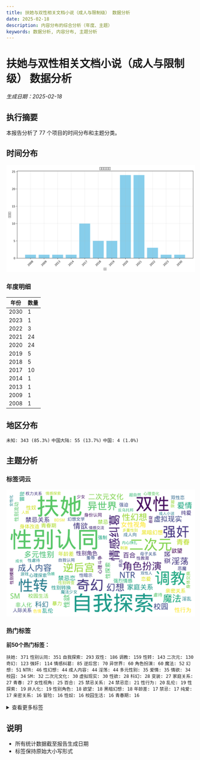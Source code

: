 ```yaml
---
title: 扶她与双性相关文档小说（成人与限制级） 数据分析
date: 2025-02-18
description: 内容分布的综合分析（年度、主题）
keywords: 数据分析, 内容分布, 主题分析
---
```


# 扶她与双性相关文档小说（成人与限制级） 数据分析
*生成日期：2025-02-18*

## 执行摘要
本报告分析了 77 个项目的时间分布和主题分类。

## 时间分布

![年度分布](扶她与双性相关文档小说（成人与限制级）_analysis_year_distribution.png)

### 年度明细

| 年份 | 数量 |
|------|-------|
| 2030 | 1 |
| 2023 | 1 |
| 2022 | 3 |
| 2021 | 24 |
| 2020 | 24 |
| 2019 | 5 |
| 2018 | 5 |
| 2017 | 10 |
| 2014 | 1 |
| 2013 | 1 |
| 2009 | 1 |
| 2008 | 1 |

## 地区分布

  `未知: 343 (85.3%)`  `中国大陆: 55 (13.7%)`  `中国: 4 (1.0%)`

## 主题分析

### 标签词云
![标签词云](扶她与双性相关文档小说（成人与限制级）_analysis_wordcloud.png)

### 热门标签

**前50个热门标签：**

  `扶她: 371`  `性别认同: 351`  `自我探索: 293`  `双性: 186`  `调教: 159`  `性转: 143`  `二次元: 130`  `奇幻: 123`  `强奸: 114`  `情感纠葛: 85`  `逆后宫: 70`  `异世界: 60`  `角色扮演: 60`  `魔法: 52`  `幻想: 51`  `NTR: 46`  `性幻想: 44`  `成人内容: 44`  `淫荡: 44`  `多元性别: 35`  `爱情: 35`  `情欲: 34`  `校园: 34`  `SM: 32`  `二次元文化: 30`  `虚拟现实: 30`  `性欲: 28`  `科幻: 28`  `变装: 27`  `家庭关系: 27`  `青春: 27`  `女性视角: 25`  `百合: 25`  `禁忌关系: 24`  `禁忌恋: 21`  `性行为: 20`  `乱伦: 19`  `性探索: 19`  `非人化: 19`  `性别角色: 18`  `欲望: 18`  `黑暗幻想: 18`  `年龄差: 17`  `禁忌: 17`  `纯爱: 17`  `亲密关系: 16`  `冒险: 16`  `性奴: 16`  `校园生活: 16`  `青春期: 16`

<details>
<summary>查看更多标签</summary>

 `性别流动: 15` `性别转换: 15` `恋爱: 15` `暴力: 15` `身体改造: 15` `人际关系: 14` `强烈情感: 14` `淫乱: 14` `双性恋: 13` `强制: 13` `强迫: 13` `心理斗争: 13` `心理探索: 12` `性暗示: 12` `恶魔: 12` `成人向: 12` `虐待: 12` `身份认同: 12` `幻想文学: 11` `性教育: 11` `羞辱: 11` `身体交换: 11` `少女: 10` `性别模糊: 10` `性别转变: 10` `性虐待: 10` `权力关系: 10` `母子关系: 10` `自我认同: 10` `色情: 10` `魔法少女: 10` `BDSM: 9` `心理变化: 9` `游戏: 9` `病态: 9` `穿越: 9` `超自然: 9` `人妖: 8` `伪娘: 8` `内心挣扎: 8` `刺激: 8` `双性人: 8` `反乌托邦: 8` `多重性别: 8` `女性化: 8` `悬疑: 8` `情感交流: 8` `情感探索: 8` `成人小说: 8` `成长: 8` `母女关系: 8` `肉便器: 8` `变态: 7` `同性恋: 7` `女仆: 7` `家庭伦理: 7` `异性恋: 7` `强奸幻想: 7` `性别探索: 7` `情感: 7` `情感冲突: 7` `权力游戏: 7` `校园爱情: 7` `梦境: 7` `羞耻: 7` `色情内容: 7` `都市: 7` `青少年: 7` `丝袜: 6` `兄妹关系: 6` `兄妹恋: 6` `双性角色: 6` `变性: 6` `奇幻冒险: 6` `奴役: 6` `婚姻: 6` `家庭: 6` `屈辱: 6` `强制性行为: 6` `性别流动性: 6` `性奴隶: 6` `性描写: 6` `性转小说: 6` `性高潮: 6` `恐怖: 6` `情感关系: 6` `情色文学: 6` `权力动态: 6` `权力斗争: 6` `校园恋情: 6` `精液: 6` `群交: 6` `肉体关系: 6` `自慰: 6` `血腥: 6` `触手: 6` `足控: 6` `跨性别: 6` `青春成长: 6` `魔物娘: 6` `主奴关系: 5` `乳胶: 5` `人体改造: 5` `催眠: 5` `变身: 5` `复仇: 5` `复杂人际关系: 5` `多人: 5` `多重身份: 5` `奇幻世界: 5` `婚礼: 5` `寄生兽: 5` `巨乳: 5` `心理挣扎: 5` `性快感: 5` `性暴力: 5` `日本文化: 5` `模拟人生: 5` `洗脑: 5` `父女关系: 5` `男性视角: 5` `禁忌之爱: 5` `肉棒: 5` `药物: 5` `足交: 5` `身体探索: 5` `魔王: 5` `TSF: 4` `二次元文学: 4` `勇者: 4` `双性特征: 4` `反转: 4` `变形: 4` `口交: 4` `同人小说: 4` `复杂情感: 4` `夫妻关系: 4` `女体化: 4` `小说: 4` `崩坏3: 4` `师生恋: 4` `幻想小说: 4` `强权关系: 4` `强烈快感: 4` `强烈性欲: 4` `强烈情欲: 4` `强烈的性欲: 4` `心理冲突: 4` `心理扭曲: 4` `心理描写: 4` `心理操控: 4` `性交: 4` `性关系: 4` `性启蒙: 4` `性爱: 4` `性行为描写: 4` `恋物癖: 4` `成人: 4` `成年内容: 4` `成长故事: 4` `探索欲望: 4` `改造: 4` `教师: 4` `教师与学生: 4` `权力: 4` `极端情节: 4` `生存游戏: 4` `社会禁忌: 4` `禁忌爱情: 4` `背叛: 4` `自我发现: 4` `舰娘: 4` `萝莉: 4` `虚构世界: 4` `血统: 4` `角色互动: 4` `警察: 4` `都市奇幻: 4` `都市幻想: 4` `都市生活: 4` `青春期困惑: 4` `青春爱情: 4` `两性关系: 3` `二次元小说: 3` `人外娘: 3` `冒险故事: 3` `办公室恋情: 3` `反抗: 3` `反转剧情: 3` `反转角色: 3` `受虐: 3` `吸血鬼: 3` `吸血魔女: 3` `多角关系: 3` `多角恋: 3` `多重关系: 3` `奇幻故事: 3` `女性主义: 3` `女权主义: 3` `奴隶: 3` `孤独: 3` `学校生活: 3` `宿舍生活: 3` `尿尿: 3` `幻想世界: 3` `幻想故事: 3` `异世界冒险: 3` `强暴: 3` `强烈性暗示: 3` `强烈欲望: 3` `心理游戏: 3` `快感: 3` `性别变换: 3` `性别平等: 3` `性奴役: 3` `性感: 3` `性玩具: 3` `性骚扰: 3` `恋爱心理: 3` `恶趣味: 3` `情感互动: 3` `情感交织: 3` `情感发展: 3` `情感纠结: 3` `惊悚: 3` `成人文学: 3` `战争: 3` `战斗: 3` `故事叙述: 3` `暗恋: 3` `暗黑: 3` `未来社会: 3` `极端性行为: 3` `校园恋爱: 3` `校园暴力: 3` `母子恋: 3` `淫魔: 3` `猫娘: 3` `现代: 3` `现代都市: 3` `社会角色: 3` `禁忌幻想: 3` `科技幻想: 3` `肉体改造: 3` `胶奴: 3` `色情文学: 3` `药物影响: 3` `身份危机: 3` `身体控制: 3` `转变: 3` `都市传说: 3` `附身: 3` `雌堕: 3` `青春期探索: 3` `青梅竹马: 3` `非传统家庭: 3` `魔物: 3` `AI: 2` `GL: 2` `JK制服: 2` `R18: 2` `三人关系: 2` `两性: 2` `乳汁: 2` `亲子关系: 2` `亲情: 2` `人兽: 2` `人形犬: 2` `人性: 2` `伦理: 2` `伦理冲突: 2` `伪装: 2` `侦探: 2` `修真: 2` `修道: 2` `偷窥: 2` `内心斗争: 2` `内衣: 2` `刺激体验: 2` `前列腺刺激: 2` `办公室生活: 2` `动漫文化: 2` `医患关系: 2` `占有欲: 2` `压迫: 2` `发情期: 2` `变性手术: 2` `古代: 2` `古代与现代交错: 2` `古风: 2` `另类性行为: 2` `后宫: 2` `地下文化: 2` `城市生活: 2` `复杂关系: 2` `多重性别认同: 2` `多重角色: 2` `天使: 2` `奇幻小说: 2` `女体盛: 2` `女性向: 2` `女性角色: 2` `女装: 2` `妻奴: 2` `姐弟恋: 2` `婚外情: 2` `婚姻关系: 2` `婚礼仪式: 2` `婚纱: 2` `婚舰: 2` `嫉妒: 2` `学校: 2` `学生: 2` `学生与老师: 2` `家庭主妇: 2` `家庭动态: 2` `家庭生活: 2` `少女情怀: 2` `尿控: 2` `尿液: 2` `师生关系: 2` `幽默: 2` `强势角色: 2` `强吻: 2` `强权: 2` `强烈性描写: 2` `强烈的情感: 2` `强烈色情: 2` `强迫关系: 2` `心灵探索: 2` `心理: 2` `心理控制: 2` `心理调教: 2` `性侵: 2` `性侵犯: 2` `性别融合: 2` `性压抑: 2` `性处理协会: 2` `性相关: 2` `性自我探索: 2` `性识别: 2` `怪物女孩: 2` `恋母情结: 2` `恋足: 2` `恋足癖: 2` `恶搞: 2` `情感依赖: 2` `情感危机: 2` `情感压迫: 2` `情感扭曲: 2` `情感操控: 2` `情感波动: 2` `情感纠纷: 2` `情欲关系: 2` `情色: 2` `情色小说: 2` `情趣: 2` `情趣玩具: 2` `情趣用品: 2` `成人向小说: 2` `成年人内容: 2` `成年向: 2` `扭曲关系: 2` `扶他: 2` `抖M: 2` `拍卖: 2` `换身: 2` `换身药: 2` `搞笑: 2` `操控: 2` `教师与学生关系: 2` `文化研究: 2` `日常生活: 2` `春药: 2` `暗黑幻想: 2` `暗黑调教: 2` `校园幻想: 2` `梦幻: 2` `梦魇: 2` `欲望与权力: 2` `欲望探索: 2` `武侠: 2` `母女: 2` `水手金星: 2` `漫展: 2` `激情: 2` `激情戏: 2` `灵媒岛: 2` `灵异事件: 2` `熟女: 2` `爱情与欲望: 2` `犬交: 2` `犯罪: 2` `猎杀: 2` `玄幻: 2` `现代奇幻: 2` `现代爱情: 2` `生命契约: 2` `生死: 2` `生死抉择: 2` `生殖: 2` `生殖权利: 2` `短篇小说: 2` `社会关系: 2` `社会压力: 2` `社会批判: 2` `社会期待: 2` `禁忌恋情: 2` `禁忌情感: 2` `科幻小说: 2` `科技: 2` `秘密关系: 2` `精神控制: 2` `美少女: 2` `老师与学生: 2` `耽美: 2` `职场: 2` `职场压力: 2` `职场女性: 2` `职场恋情: 2` `肉体欲望: 2` `肉欲: 2` `肛门: 2` `肢体接触: 2` `脚交: 2` `自我放纵: 2` `药物作用: 2` `虚构小说: 2` `虚构故事: 2` `融合: 2` `角色交换: 2` `角色关系: 2` `诱惑: 2` `调侃: 2` `调教俱乐部: 2` `贞操带: 2` `贞操锁: 2` `超能力: 2` `身份探索: 2` `身份转变: 2` `身体变换: 2` `身体接触: 2` `身体特征: 2` `身体羞辱: 2` `逆境成长: 2` `逆转: 2` `都市情感: 2` `重口味: 2` `重生: 2` `阉割: 2` `阴道: 2` `附身药: 2` `露出: 2` `青少年成长: 2` `青年: 2` `青春烦恼: 2` `高中生活: 2` `高潮体验: 2` `高跟鞋: 2` `魅魔: 2` `魔族: 2` `黑暗奇幻: 2` `#扶她文化: 1` `ACG文化: 1` `AI变身: 1` `AV: 1` `Alpha: 1` `CG作品: 1` `K9调教: 1` `M性角色: 1` `NSFW: 1` `OL制服: 1` `Omega: 1` `PLUSHIE: 1` `SLG: 1` `SM文化: 1` `romance: 1` `teacher-student relationship: 1` `一夜情: 1` `一次性别认同: 1` `三人行: 1` `三观: 1` `上元佳节: 1` `上官婉儿: 1` `上述情节: 1` `不可抗拒的身体变化: 1` `东洋文化: 1` `丝袜情结: 1` `两个女主角: 1` `两性人: 1` `严重限制级: 1` `丧失尊严: 1` `丧失控制: 1` `丧尸: 1` `个人成长: 1` `个人故事: 1` `个人日记: 1` `个人蜕变: 1` `个体欲望: 1` `中二病: 1` `中出虐待: 1` `中学: 1` `中年男性: 1` `临床实验: 1` `主人与奴隶: 1` `主人与宠物: 1` `主人公与瑪莉的关系: 1` `主仆关系: 1` `主奴婚礼: 1` `乳房: 1` `乳汁喷发: 1` `乳胶衣: 1` `二次元幻想: 1` `二次元性别: 1` `互动小说: 1` `互动式体验: 1` `互动性: 1` `互动教育: 1` `亚人类: 1` `亚里沙: 1` `亡灵: 1` `交配: 1` `亲子伦理: 1` `亲密互动: 1` `亲情与欲望: 1` `亲情关系: 1` `亲情扭曲: 1` `人与魔法: 1` `人偶: 1` `人兽关系: 1` `人力资源: 1` `人口控制: 1` `人妖关系: 1` `人妻: 1` `人性扭曲: 1` `人性探讨: 1` `人格扭曲: 1` `人牛: 1` `人物互动: 1` `人物关系: 1` `人物成长: 1` `人类与舰娘关系: 1` `人类与非人类: 1` `人类与非人类关系: 1` `人类与非人类的关系: 1` `人类战俘: 1` `人类未来: 1` `人类行为研究: 1` `人际关系冲突: 1` `人魔战争: 1` `仇恨: 1` `仙侠: 1` `仪式: 1` `伙伴关系: 1` `会心一击女友: 1` `传统与现代结合: 1` `伦理争议: 1` `伦理困境: 1` `伦理片: 1` `伦理禁忌: 1` `伦理纠葛: 1` `伴侣关系: 1` `体检: 1` `体育体测: 1` `佣兵团: 1` `侵犯: 1` `促销性欲: 1` `修仙: 1` `假阴茎: 1` `健康科技: 1` `健美: 1` `健身: 1` `偶像文化: 1` `傀儡大法: 1` `催情: 1` `優雅与恐怖: 1` `儿童: 1` `儿童成长: 1` `儿童色情: 1` `元精: 1` `兄妹: 1` `兄妹情深: 1` `兄弟姐妹: 1` `克隆体: 1` `党鲁设定: 1` `公开调教: 1` `公犬: 1` `关于爱与欲望: 1` `关系复杂: 1` `关系混乱: 1` `养分交换: 1` `养成: 1` `养老院: 1` `兽耳: 1` `兽耳人类: 1` `内向女孩: 1` `内心戏: 1` `内衣店: 1` `内部射精: 1` `内部斗争: 1` `冒险与探索: 1` `冒险者公会: 1` `军事皇权: 1` `冲突: 1` `冷酷: 1` `冷酷美人: 1` `凌辱: 1` `创作: 1` `初恋: 1` `刺激情节: 1` `刺激描写: 1` `前列腺高潮: 1` `剧情: 1` `剧情反转: 1` `力量与依赖: 1` `力量对抗: 1` `办公室: 1` `办公室调教: 1` `动作: 1` `动态互动: 1` `动态变化: 1` `励志故事: 1` `北京: 1` `医学: 1` `医学奇迹: 1` `医师: 1` `医疗失误: 1` `医疗设定: 1` `医疗部: 1` `医科学习: 1` `医院: 1` `医院故事: 1` `医院生活: 1` `博士: 1` `博彩: 1` `历史小说: 1` `历史背景: 1` `厕所有趣: 1` `原创同人: 1` `原神: 1` `友情与冲突: 1` `友谊: 1` `双人格: 1` `双性关系: 1` `双成: 1` `双重人格: 1` `双重欲望: 1` `反传统关系: 1` `反叛: 1` `反向NTR: 1` `反复情愫: 1` `反差萌: 1` `反抗压迫: 1` `反社会: 1` `反社会行为: 1` `反英雄: 1` `反转人生: 1` `反转关系: 1` `反转性别: 1` `反高潮: 1` `发育: 1` `受害者: 1` `受虐倾向: 1` `受虐者心理: 1` `受雇关系: 1` `变嫁: 1` `变态心理: 1` `变态情节: 1` `变态癖好: 1` `古代奇幻: 1` `古代宫廷: 1` `古代幻想: 1` `古代文化: 1` `古代神话: 1` `另类命运: 1` `另类幻想: 1` `另类性别: 1` `另类经历: 1` `史莱姆: 1` `史莱姆娘: 1` `合成人物: 1` `同人文: 1` `同伴: 1` `同居生活: 1` `同志文化: 1` `同性恋关系: 1` `同性愛: 1` `同性爱: 1` `同班接纳: 1` `同理心: 1` `同类相食: 1` `吞噬: 1` `启蒙教育: 1` `吸引力: 1` `吸血: 1` `吸食生命: 1` `呆萌: 1` `咖啡店: 1` `哥布林: 1` `唐朝: 1` `唯美主义: 1` `商业: 1` `噩梦婚礼: 1` `团队: 1` `国家政策: 1` `国际关系: 1` `地下交易: 1` `地下会所: 1` `地下俱乐部: 1` `地下室: 1` `地下暗河: 1` `地下调教: 1` `地下酒吧: 1` `城市: 1` `基督教: 1` `堕落: 1` `增强现实: 1` `增强能力: 1` `复古服装: 1` `复古风格: 1` `复杂人物关系: 1` `复杂心理: 1` `复杂性别角色: 1` `复杂的人际关系: 1` `多P: 1` `多个性行为: 1` `多个角色: 1` `多人性行为: 1` `多人调教: 1` `多层次角色关系: 1` `多重人格: 1` `多重性交: 1` `多重性伴侣: 1` `多重性关系: 1` `多重性行为: 1` `夜晚: 1` `夜生活: 1` `夜色浪漫: 1` `夜间冒险: 1` `夜间故事: 1` `大学爱情: 1` `大学生活: 1` `大肉棒: 1` `大胆尝试: 1` `大量射精: 1` `天降少女: 1` `失恋: 1` `失落: 1` `失踪: 1` `失踪案件: 1` `奇妙遭遇: 1` `奇幻修真: 1` `奇幻少女: 1` `奇幻情境: 1` `奇幻想: 1` `奇幻文学: 1` `奇幻现实: 1` `奇幻色情文学: 1` `奇幻题材: 1` `奇异伦理: 1` `奇点计划: 1` `契约: 1` `女上司: 1` `女主角: 1` `女剑圣: 1` `女友与追求者: 1` `女奴: 1` `女子大学生: 1` `女学生: 1` `女性主导: 1` `女性化训练: 1` `女性友谊: 1` `女性失踪: 1` `女性心理: 1` `女性服装: 1` `女性权力: 1` `女性欲望: 1` `女性气质: 1` `女性角色扮演: 1` `女性身份: 1` `女性身体: 1` `女王: 1` `女生: 1` `女生向: 1` `女秘书: 1` `奴役关系: 1` `奴隶交易: 1` `奴隶驯养: 1` `妖媚: 1` `妖怪: 1` `妖狐: 1` `妖艳女郎: 1` `姊妹情: 1` `姐妹关系: 1` `姐妹情: 1` `姐姐: 1` `姐弟禁忌: 1` `婚姻与家庭: 1` `婚礼准备: 1` `媚药: 1` `嫉妒与竞争: 1` `季柚: 1` `学姐: 1` `学院生活: 1` `宅文化: 1` `宅男: 1` `宇航时代: 1` `宗教信仰: 1` `实验室: 1` `实验室情节: 1` `实验政策: 1` `宠物化: 1` `家务: 1` `家庭戏剧: 1` `家庭纠葛: 1` `家庭虐待: 1` `家族关系: 1` `家族斗争: 1` `对抗暴力: 1` `小女孩: 1` `少女向: 1` `少女角色: 1` `少年: 1` `少男向: 1` `尸体解剖: 1` `尿道: 1` `屈从: 1` `屈服: 1` `屎控: 1` `山脉社会: 1` `岁差: 1` `岛屿奇境: 1` `巫术: 1` `巴厘岛度假: 1` `师徒关系: 1` `平民: 1` `平行世界: 1` `年下: 1` `年幼: 1` `年幼与年长者关系: 1` `年幼的心灵: 1` `年轻女孩: 1` `年轻女性: 1` `年轻成年人: 1` `年轻角色: 1` `年青人的成长: 1` `年龄差异: 1` `幻幻想: 1` `幻想与现实: 1` `幻想与现实交织: 1` `幻想性: 1` `幻想情节: 1` `幻想类: 1` `幻梦: 1` `幻觉: 1` `幼儿园: 1` `幼女: 1` `幼齿: 1` `开放性行为: 1` `开放文化: 1` `异世界挑战: 1` `异化: 1` `异国旅行: 1` `异域情趣: 1` `异常性行为: 1` `异幻想: 1` `异形: 1` `异性恋者的视角: 1` `异性成分: 1` `异界: 1` `异种: 1` `异类交配: 1` `异能: 1` `异色瞳: 1` `异装: 1` `弟弟与姐姐: 1` `弱势群体: 1` `弱校全年龄向: 1` `强制性交: 1` `强制融合: 1` `强制行为: 1` `强制认同: 1` `强制高潮: 1` `强力关系: 1` `强性交互: 1` `强推: 1` `强欲: 1` `强烈亲密: 1` `强烈吸引: 1` `强烈性别表现: 1` `强烈性吸引: 1` `强烈性爱场景: 1` `强烈情色: 1` `强烈描写: 1` `强烈的内心斗争: 1` `强烈的性暗示: 1` `强烈的生理欲望: 1` `强烈羞耻感: 1` `强烈自卑: 1` `强者与弱者: 1` `强辱: 1` `强迫与自愿: 1` `强迫性: 1` `强迫性交: 1` `归属感: 1` `征服: 1` `待嫁关系: 1` `心动瞬间: 1` `心灵交流: 1` `心理 thriller: 1` `心理关系: 1` `心理创伤: 1` `心理剖析: 1` `心理压迫: 1` `心理变态: 1` `心理困扰: 1` `心理崩塌: 1` `心理恐怖: 1` `心理恐慌: 1` `心理戏: 1` `心理战: 1` `心理救赎: 1` `心理活动: 1` `心理状态: 1` `心理纠结: 1` `心理虐待: 1` `心理驯化: 1` `志愿者实验: 1` `忠诚: 1` `忠诚与背叛: 1` `快感与屈辱: 1` `快感探索: 1` `怀孕: 1` `怀旧: 1` `思想解放: 1` `急性换身: 1` `性MOD: 1` `性交流: 1` `性体验: 1` `性倾向: 1` `性冲动: 1` `性别伪装: 1` `性别冲突: 1` `性别困惑: 1` `性别对立: 1` `性别异化: 1` `性别权力游戏: 1` `性别歧视: 1` `性别混淆: 1` `性别游戏: 1` `性别理论: 1` `性别研究: 1` `性别角色冲突: 1` `性别角色挑战: 1` `性别角色颠倒: 1` `性别认知: 1` `性别调教: 1` `性别身份: 1` `性别转化: 1` `性刺激: 1` `性功能模块: 1` `性压迫: 1` `性取向: 1` `性吸引: 1` `性器官移植: 1` `性奴角色: 1` `性心理: 1` `性快乐: 1` `性情节: 1` `性意识: 1` `性感OL: 1` `性感女上司: 1` `性技巧: 1` `性文化: 1` `性欲压抑: 1` `性欲参与: 1` `性欲发展: 1` `性欲增强: 1` `性欲抑制: 1` `性欲探索: 1` `性欲望: 1` `性欲满足: 1` `性欲激增: 1` `性欲表现: 1` `性欲表达: 1` `性欲觉醒: 1` `性欺诈: 1` `性活动: 1` `性游戏: 1` `性爱幻想: 1` `性爱描写: 1` `性爱精灵: 1` `性爱表演: 1` `性癖: 1` `性羞耻: 1` `性药物: 1` `性行为描述: 1` `性表现: 1` `性调教: 1` `性转化: 1` `性转故事: 1` `性转文: 1` `恋人: 1` `恋母癖: 1` `恋爱与亲密: 1` `恋爱与死亡: 1` `恋爱主题: 1` `恋爱关系: 1` `恋爱趋向: 1` `恋爱过程: 1` `恋父: 1` `恋父情结: 1` `恋臭: 1` `恋袜: 1` `恐怖事件: 1` `恐怖小说: 1` `恐怖幻想: 1` `恐怖情绪: 1` `恐惧与屈服: 1` `恶作剧: 1` `恶势力: 1` `恶堕: 1` `恶性事件: 1` `恶灵: 1` `恶魔化: 1` `恶魔调教: 1` `悔恨: 1` `悲伤: 1` `悲剧: 1` `悲剧情节: 1` `情侣关系: 1` `情感交互: 1` `情感交融: 1` `情感内心斗争: 1` `情感剖析: 1` `情感升温: 1` `情感启示: 1` `情感戏: 1` `情感成长: 1` `情感挣扎: 1` `情感探讨: 1` `情感支持: 1` `情感故事: 1` `情感矛盾: 1` `情感纽带: 1` `情感经历: 1` `情感缺失: 1` `情感表达: 1` `情感调教: 1` `情感连接: 1` `情感迷茫: 1` `情景转换: 1` `情欲与爱: 1` `情欲小说: 1` `情欲教育: 1` `情欲纠葛: 1` `情绪描写: 1` `情节冲突: 1` `情节反转: 1` `情节扭曲: 1` `情节扭转: 1` `情趣关系: 1` `情趣道具: 1` `惩罚与奖赏: 1` `惩罚与报复: 1` `想象空间: 1` `意识转移: 1` `愚弄权力: 1` `感性体验: 1` `愿望实现: 1` `成人向文学: 1` `成人娱乐: 1` `成人情节: 1` `成年: 1` `成年交易: 1` `成年人向: 1` `成年仪式: 1` `成年女性: 1` `成年幻想: 1` `成年教育: 1` `成年礼: 1` `战略: 1` `手术: 1` `托管老师: 1` `扮装: 1` `扶她文化: 1` `技术实验: 1` `抗争: 1` `折磨: 1` `护士: 1` `拆迁: 1` `拘束: 1` `拟态: 1` `拟态小说: 1` `挑战极限: 1` `挣扎: 1` `探索: 1` `探索与禁忌: 1` `探索新游戏: 1` `探索禁忌: 1` `探索自我: 1` `探索身份: 1` `探讨自我: 1` `推理: 1` `提督: 1` `援交: 1` `改编小说: 1` `改造手术: 1` `政府计划: 1` `政治阴谋: 1` `故事: 1` `故事情节: 1` `敏感议题: 1` `教育: 1` `整容手术: 1` `文化冲突: 1` `文艺: 1` `斗争与制服: 1` `施虐倾向: 1` `旅行故事: 1` `旅馆: 1` `无厘头: 1` `无性别偏见: 1` `无意识: 1` `无知的少年: 1` `日常系: 1` `日本: 1` `日本二次元文化: 1` `日本社会: 1` `旧梦重温: 1` `早晨性爱: 1` `时尚: 1` `时空穿梭: 1` `时装周: 1` `春梦: 1` `暗网: 1` `暗部: 1` `暗黑主题: 1` `暗黑元首: 1` `暗黑恋爱: 1` `暗黑爱情: 1` `暧昧: 1` `暴力行为: 1` `暴雨: 1` `暴露: 1` `暴露性行为: 1` `暴露癖: 1` `朋友关系: 1` `服务场所: 1` `未婚妻: 1` `未来科技: 1` `末世: 1` `末日: 1` `末班车事件: 1` `机器人: 1` `机械: 1` `机械女仆: 1` `机械角色: 1` `机甲: 1` `权利关系: 1` `权力与控制: 1` `李治: 1` `束缚游戏: 1` `极端体验: 1` `极端内容: 1` `极端性教育: 1` `极端性虐待: 1` `极端情感: 1` `极端露骨: 1` `极限体验: 1` `极限情节: 1` `枪战: 1` `校园小说: 1` `校园性文化: 1` `校园恋愛: 1` `校园情感: 1` `校园情欲: 1` `校园故事: 1` `校园青春: 1` `校花: 1` `梦境与现实: 1` `梦境幻想: 1` `梦幻体验: 1` `梦幻校园: 1` `模仿: 1` `模拟现实: 1` `模特生活: 1` `樱花: 1` `欢庆: 1` `欢愉经验: 1` `欲望与快感: 1` `欲望与暴力: 1` `欲望与满足: 1` `欲望与爱: 1` `欲望债主系统: 1` `欲望未满足: 1` `欲望游戏: 1` `欲望觉醒: 1` `欲望释放: 1` `欺骗: 1` `正义与非正义: 1` `武器魔法: 1` `武曌: 1` `武野: 1` `母乳: 1` `母女乱伦: 1` `母嫁: 1` `母子: 1` `母子情: 1` `母子游戏: 1` `母性: 1` `母犬: 1` `母狗: 1` `母系社会: 1` `母胎solo: 1` `毒品: 1` `毕业酒会: 1` `求爱: 1` `治愈: 1` `治愈术: 1` `治疗: 1` `治疗魔法: 1` `治病: 1` `法医: 1` `法医调查: 1` `法术: 1` `注奶: 1` `泪水: 1` `泰国: 1` `洗澡: 1` `流动性别: 1` `流氓医生: 1` `浴室性愛: 1` `海水浴场: 1` `液体: 1` `淫欲: 1` `淫纹: 1` `深喉: 1` `深夜刺激: 1` `深夜故事: 1` `深层快感: 1` `深度探讨: 1` `深海: 1` `深海舰娘: 1` `混乱: 1` `混合人格: 1` `混合性别: 1` `混沌: 1` `混血: 1` `温暖: 1` `温暖的日常: 1` `温柔与欲望: 1` `温柔乡的诱惑: 1` `温柔调教: 1` `温泉之旅: 1` `游戏剧情: 1` `游戏穿越: 1` `源石病: 1` `潜意识性欲: 1` `潜水意外: 1` `潮流文化: 1` `激烈: 1` `激烈争吵: 1` `激烈场面: 1` `激烈情感: 1` `激烈战斗: 1` `激烈描绘: 1` `激素波动: 1` `灌肠: 1` `火辣老板: 1` `灵女: 1` `灵异: 1` `灵异故事: 1` `灵根: 1` `灵气: 1` `灵溪医院: 1` `灵魂伴侣: 1` `灵魂素粒子: 1` `灵魂转移: 1` `灾难: 1` `炼丹: 1` `热情与诱惑: 1` `熟女控: 1` `熟透的爱: 1` `爆乳: 1` `爱: 1` `爱与婚姻: 1` `爱与恨: 1` `爱与探索: 1` `爱与痛: 1` `爱与痛苦: 1` `爱好和平: 1` `爱恋: 1` `爱情题材: 1` `爱爱: 1` `父女乱伦: 1` `父女恋: 1` `父子关系: 1` `父子情: 1` `父权结构: 1` `父母与子女: 1` `爽文: 1` `特殊学园: 1` `特殊性关系: 1` `特殊性别: 1` `特殊服务: 1` `特殊身体特征: 1` `狐狸妖怪: 1` `独占欲: 1` `独立与依赖: 1` `狼人: 1` `狼女: 1` `猎人与猎物: 1` `猎奇: 1` `猎奇文学: 1` `猫咪: 1` `献祭仪式: 1` `环保事业: 1` `环境问题: 1` `现代化妆品: 1` `现代文: 1` `现代社会: 1` `现代网络文化: 1` `现实拆分: 1` `理想与现实: 1` `甜蜜: 1` `生命与死亡: 1` `生存: 1` `生存与绝望: 1` `生存困境: 1` `生殖器: 1` `生殖器官: 1` `生殖器崇拜: 1` `生殖差距: 1` `生殖科: 1` `生活学习: 1` `生活日常: 1` `生活片段: 1` `生活状况观察: 1` `生物技术: 1` `生物改造: 1` `生物科技: 1` `生物重铸: 1` `生理功能: 1` `生理反应: 1` `生理性快感: 1` `生理特征: 1` `生理需求: 1` `田园: 1` `电击调教: 1` `电动玩具: 1` `电子游戏: 1` `电子竞技: 1` `男女关系: 1` `男女性别: 1` `男女性别融合: 1` `男女融合: 1` `男性与女性: 1` `男性与女性特征: 1` `男性与女性特征互融: 1` `男性关系: 1` `男性目光: 1` `男生: 1` `疗愈与破坏: 1` `疯狂: 1` `疯狂实验: 1` `疯狂幻想: 1` `病娇角色: 1` `病态恋母: 1` `病态爱情: 1` `病态美: 1` `病房对话: 1` `痛苦: 1` `痛苦与救赎: 1` `痛苦体验: 1` `痛苦恋情: 1` `痛苦成长: 1` `痴女: 1` `白丝过膝袜: 1` `百合关系: 1` `皇朝: 1` `皮物: 1` `监禁: 1` `目标启示: 1` `直播: 1` `直播互动: 1` `真实性别: 1` `真实身份: 1` `知情同意: 1` `知识探索: 1` `短小包茎: 1` `矮人: 1` `碧蓝航线: 1` `社交互动: 1` `社交媒体: 1` `社交平台: 1` `社会丑恶: 1` `社会习俗: 1` `社会伦理: 1` `社会体制: 1` `社会变革: 1` `社会孤立: 1` `社会性死亡: 1` `社会接纳: 1` `社会文化: 1` `社会混乱: 1` `社会现状: 1` `社会研究: 1` `社会规则: 1` `社会规范: 1` `社会认同: 1` `社会认知: 1` `社会讨论: 1` `社会适应: 1` `社会问题: 1` `社区生活: 1` `神奇女郎: 1` `神社: 1` `神社文化: 1` `神秘: 1` `神秘家族: 1` `神秘教会: 1` `神秘现象: 1` `神秘角色: 1` `神秘试剂: 1` `神魔: 1` `禁忌之恋: 1` `禁忌恋爱: 1` `禁忌文化: 1` `禁忌爱: 1` `禁忌的爱情: 1` `禁欲: 1` `私密关系: 1` `科幻幻想: 1` `科幻色情: 1` `科技与性: 1` `科技改造: 1` `科技进步: 1` `科研与欲望: 1` `秘密实验: 1` `秘密生活: 1` `秘密警察: 1` `空姐故事: 1` `穿女装: 1` `竞女: 1` `童年回忆: 1` `童年幻想: 1` `童年阴影: 1` `童装: 1` `童颜巨乳: 1` `符华: 1` `粗暴: 1` `精灵: 1` `精灵附身: 1` `精神创伤: 1` `精神操控: 1` `精神病态: 1` `精神错乱: 1` `精臭: 1` `系统金手指: 1` `紧张气氛: 1` `紧身服装: 1` `紫色火焰: 1` `繁衍机制: 1` `红A: 1` `约会: 1` `约束: 1` `绒毛特征: 1` `维多利亚风格: 1` `罗曼史: 1` `美学: 1` `羞涩: 1` `羞耻心: 1` `羞耻心理: 1` `羞耻情节: 1` `羞耻玩弄: 1` `羞辱与屈辱: 1` `群体互动: 1` `群体冲突: 1` `群体性交: 1` `老人: 1` `老女律师: 1` `考博液: 1` `耻辱: 1` `耻辱快感: 1` `耽美小说: 1` `职业助理: 1` `职业生活: 1` `职业角色交替: 1` `职场挑战: 1` `职场操控: 1` `职场爱情: 1` `职场适应: 1` `肆意调教: 1` `肉体与欲望: 1` `肉体与精神交融: 1` `肉体交互: 1` `肉体交易: 1` `肉体交缠: 1` `肉体变换: 1` `肉体美学: 1` `肉戏: 1` `肉棒调教: 1` `肉欲探讨: 1` `肌肉: 1` `肛交: 1` `肛门痛楚: 1` `育儿: 1` `脚奴隶: 1` `脚控: 1` `腐向: 1` `自愈能力: 1` `自我意识: 1` `自我成长: 1` `自我接受: 1` `自我接纳: 1` `自我放逐: 1` `自我满足: 1` `自我觉醒: 1` `自我认知: 1` `自我迷失: 1` `自然与非自然: 1` `自然课程: 1` `自由意志: 1` `自虐: 1` `色情主题: 1` `色情小说: 1` `色情浪漫: 1` `艺术: 1` `若隐若现: 1` `苦恋: 1` `草食系: 1` `药娘: 1` `药水变身: 1` `药物依赖: 1` `药物变化: 1` `药物角色扮演: 1` `药物诱导: 1` `荷尔蒙治疗: 1` `菊花: 1` `萌妹: 1` `萌文化: 1` `落入性别陷阱: 1` `藏镜仕女: 1` `虐待与屈服: 1` `虐待与调教: 1` `虐恋: 1` `虚幻与现实: 1` `虚拟世界: 1` `虚拟性行为: 1` `虚拟角色: 1` `虚构: 1` `虚构乱伦: 1` `虚构文学: 1` `虚构角色: 1` `蛇人: 1` `蛇皮变身: 1` `蜜液: 1` `融合技术: 1` `融合能力: 1` `血缘关系: 1` `行政秘书: 1` `衣物购买: 1` `裂口女: 1` `视频: 1` `视频调教: 1` `视频通信: 1` `角斗场: 1` `角色反转: 1` `角色发展: 1` `角色探索: 1` `角色设定: 1` `角色间复杂关系: 1` `解剖: 1` `解放与压迫: 1` `解锁性趣: 1` `触电感受: 1` `触神教: 1` `警察调查: 1` `警察追捕: 1` `认同探索: 1` `训练场景: 1` `课堂教学: 1` `调情: 1` `调教人妻: 1` `调教奴隶: 1` `调教快感: 1` `调教性的探索: 1` `调教情节: 1` `调教战: 1` `调教故事: 1` `调教文: 1` `调教文化: 1` `调教文学: 1` `调教机械: 1` `调教社会: 1` `调教过程: 1` `调皮: 1` `调皮互动: 1` `调皮捣蛋: 1` `豪华酒店: 1` `贞操笼: 1` `负数锁: 1` `购物挑战: 1` `贵族: 1` `费洛蒙: 1` `赛场: 1` `赞美臀部: 1` `超常规犯罪: 1` `超现实主义: 1` `超级财团: 1` `超越性别: 1` `跨性别体验: 1` `跨物种情感: 1` `身份交换: 1` `身体交互: 1` `身体代入感: 1` `身体变化: 1` `身体变异: 1` `身体意识: 1` `身体改变: 1` `身体界限: 1` `身体自主权: 1` `身体融合: 1` `身体转化: 1` `身体转变: 1` `身体转换: 1` `身心受虐: 1` `身心变革: 1` `身心融合: 1` `身心转换: 1` `转学生: 1` `转性: 1` `转性故事: 1` `转换与自我探索: 1` `轻小说: 1` `轻生: 1` `较量: 1` `迷失自我: 1` `逃脱: 1` `逆袭: 1` `透明生物: 1` `道家: 1` `道德伦理: 1` `道德困境: 1` `遗愿: 1` `遗憾: 1` `邪恶系: 1` `邪教思想: 1` `邪教文化: 1` `邻里支持: 1` `都市小说: 1` `都市恐怖: 1` `都市探险: 1` `酒吧: 1` `重塑身份: 1` `重生小说: 1` `阴暗幻想: 1` `阴暗面: 1` `阴茎: 1` `阴茎癖: 1` `阴蒂肉棒: 1` `阴谋: 1` `阴道吸力: 1` `阴阳师: 1` `阶级斗争: 1` `阿米娅: 1` `附身药的影响: 1` `陪伴: 1` `隐秘情感: 1` `隐秘情缘: 1` `雌性主导: 1` `雌雄同体: 1` `雷电将军: 1` `霸道总裁: 1` `青少年困惑: 1` `青少年探索: 1` `青年律师: 1` `青春回忆: 1` `青春幻想: 1` `青春悸动: 1` `青春期的困惑: 1` `青春期道德焦虑: 1` `青涩初恋: 1` `青涩记忆: 1` `非人类: 1` `非传统恋情: 1` `非自愿性行为: 1` `非自愿行为: 1` `非规范性行为: 1` `风俗店: 1` `飞机美容: 1` `饮酒: 1` `饮酒与酒会文化: 1` `高H: 1` `高潮: 1` `鬼怪: 1` `鬼怪工作室: 1` `魅惑大法: 1` `魔兽: 1` `魔女: 1` `魔女与契约: 1` `魔女狩猎: 1` `魔幻: 1` `魔术内衣: 1` `魔法世界: 1` `魔法学院: 1` `魔法改造: 1` `魔法药剂: 1` `魔法转变: 1` `魔界: 1` `麻醉: 1` `黑暗世界: 1` `黑暗交易: 1` `黑暗幽默: 1` `黑暗情色: 1` `黑暗魔法: 1` `黑色幽默: 1` `黑衣女: 1` `黑道: 1` `龙血武姬: 1`

</details>

## 说明
- 所有统计数据截至报告生成日期
- 标签保持原始大小写形式